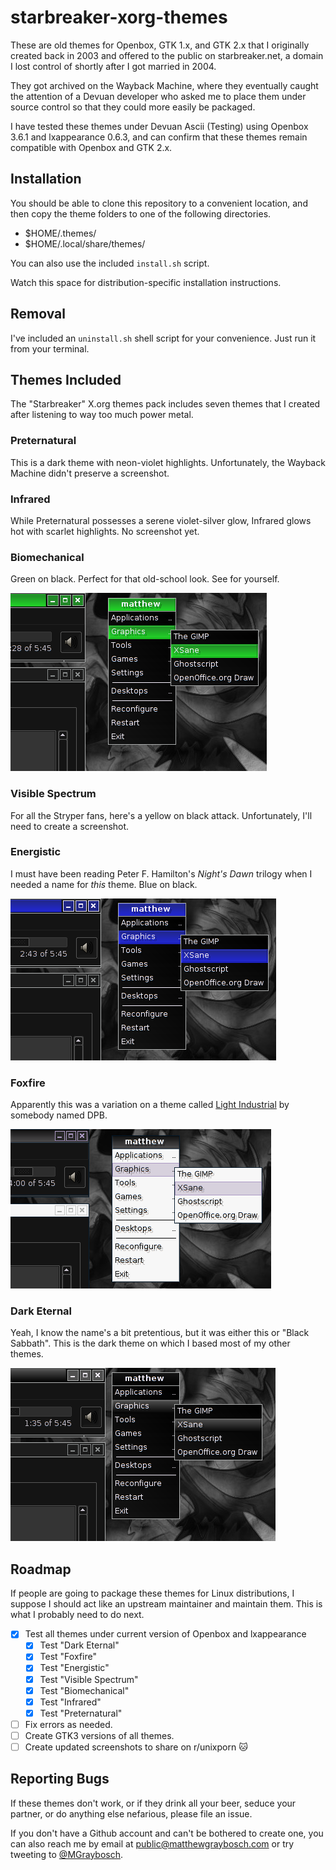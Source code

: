 # starbreaker-xorg-themes

These are old themes for Openbox, GTK 1.x, and GTK 2.x that I originally 
created back in 2003 and offered to the public on starbreaker.net, a domain
I lost control of shortly after I got married in 2004.

They got archived on the Wayback Machine, where they eventually caught the
attention of a Devuan developer who asked me to place them under source control
so that they could more easily be packaged.

I have tested these themes under Devuan Ascii (Testing) using Openbox 3.6.1 
and lxappearance 0.6.3, and can confirm that these themes remain compatible 
with Openbox and GTK 2.x.

## Installation

You should be able to clone this repository to a convenient location, 
and then copy the theme folders to one of the following directories.

* $HOME/.themes/
* $HOME/.local/share/themes/

You can also use the included ```install.sh``` script.

Watch this space for distribution-specific installation instructions.

## Removal

I've included an ```uninstall.sh``` shell script for your convenience. Just run it from your terminal.

## Themes Included

The "Starbreaker" X.org themes pack includes seven themes that I created after
listening to way too much power metal.

### Preternatural

This is a dark theme with neon-violet highlights. Unfortunately, the Wayback
Machine didn't preserve a screenshot.

### Infrared

While Preternatural possesses a serene violet-silver glow, Infrared glows hot 
with scarlet highlights. No screenshot yet.

### Biomechanical

Green on black. Perfect for that old-school look. See for yourself.

![Biomechanical theme screenshot](./screenshots/ob3-biomechanical.png)

### Visible Spectrum

For all the Stryper fans, here's a yellow on black attack. Unfortunately, I'll
need to create a screenshot.

### Energistic

I must have been reading Peter F. Hamilton's *Night's Dawn* trilogy when I 
needed a name for *this* theme. Blue on black.

![Energistic theme screenshot](./screenshots/ob3-energistic.png)

### Foxfire

Apparently this was a variation on a theme called [Light Industrial](web.archive.org/web/20040103073933/http://home.clara.co.uk/dpb/openbox.htm) by
somebody named DPB.

![Foxfire theme screenshot](./screenshots/ob3-foxfire.png)

### Dark Eternal

Yeah, I know the name's a bit pretentious, but it was either this or 
"Black Sabbath". This is the dark theme on which I based most of my other 
themes.

![Energistic theme screenshot](./screenshots/ob3-darketernal.png)

## Roadmap

If people are going to package these themes for Linux distributions, I suppose
I should act like an upstream maintainer and maintain them. This is what I
probably need to do next.

- [x] Test all themes under current version of Openbox and lxappearance
  - [x] Test "Dark Eternal"
  - [x] Test "Foxfire"
  - [x] Test "Energistic"
  - [x] Test "Visible Spectrum"
  - [x] Test "Biomechanical"
  - [x] Test "Infrared"
  - [x] Test "Preternatural"
- [ ] Fix errors as needed.
- [ ] Create GTK3 versions of all themes.
- [ ] Create updated screenshots to share on r/unixporn :cat:

## Reporting Bugs

If these themes don't work, or if they drink all your beer, seduce your 
partner, or do anything else nefarious, please file an issue.

If you don't have a Github account and can't be bothered to create one, you 
can also reach me by email at [public@matthewgraybosch.com](mailto://public@matthewgraybosch.com)
or try tweeting to [@MGraybosch](https://twitter.com/MGraybosch).
